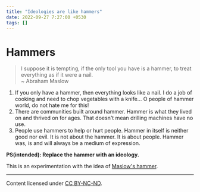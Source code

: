 ```yaml
---
title: "Ideologies are like hammers"
date: 2022-09-27 7:27:00 +0530
tags: []
---
```


# Hammers

> I suppose it is tempting, if the only tool you have is a hammer, to treat everything as if it were a nail.  
> ~ Abraham Maslow

1. If you only have a hammer, then everything looks like a nail. I do a job of cooking and need to chop vegetables with a knife... O people of hammer world, do not hate me for this!
2. There are communities built around hammer. Hammer is what they lived on and thrived on for ages. That doesn't mean drilling machines have no use.
3. People use hammers to help or hurt people. Hammer in itself is neither good nor evil. It is not about the hammer. It is about people. Hammer was, is and will always be a medium of expression. 
  
**PS(intended): Replace the hammer with an ideology.**

This is an experimentation with the idea of [Maslow's hammer](https://en.wikipedia.org/wiki/Law_of_the_instrument).

---
<footer>  
Content licensed under <a rel="license" href="http://creativecommons.org/licenses/by-nc-nd/4.0/">CC BY-NC-ND</a>.
</footer>
